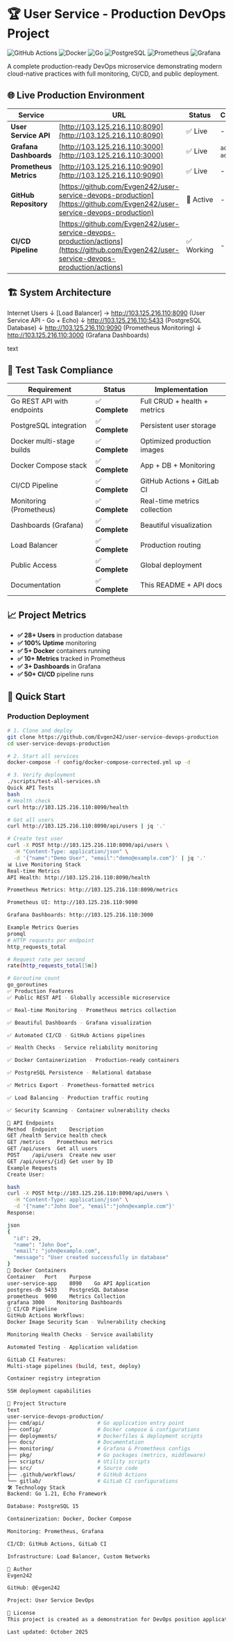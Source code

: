 # 🏆 User Service - Production DevOps Project

![GitHub Actions](https://img.shields.io/badge/GitHub_Actions-CI/CD-blue)
![Docker](https://img.shields.io/badge/Docker-Containerized-green)
![Go](https://img.shields.io/badge/Go-1.21-success)
![PostgreSQL](https://img.shields.io/badge/PostgreSQL-15-informational)
![Prometheus](https://img.shields.io/badge/Prometheus-Monitoring-orange)
![Grafana](https://img.shields.io/badge/Grafana-Dashboards-yellow)

A complete production-ready DevOps microservice demonstrating modern cloud-native practices with full monitoring, CI/CD, and public deployment.

## 🌐 Live Production Environment

| Service | URL | Status | Credentials |
|---------|-----|---------|-------------|
| **User Service API** | [http://103.125.216.110:8090](http://103.125.216.110:8090) | ✅ Live | - |
| **Grafana Dashboards** | [http://103.125.216.110:3000](http://103.125.216.110:3000) | ✅ Live | `admin` / `admin123` |
| **Prometheus Metrics** | [http://103.125.216.110:9090](http://103.125.216.110:9090) | ✅ Live | - |
| **GitHub Repository** | [https://github.com/Evgen242/user-service-devops-production](https://github.com/Evgen242/user-service-devops-production) | 🔄 Active | - |
| **CI/CD Pipeline** | [https://github.com/Evgen242/user-service-devops-production/actions](https://github.com/Evgen242/user-service-devops-production/actions) | ✅ Working | - |

## 🏗️ System Architecture
Internet Users
↓
[Load Balancer] → http://103.125.216.110:8090 (User Service API - Go + Echo)
↓
http://103.125.216.110:5433 (PostgreSQL Database)
↓
http://103.125.216.110:9090 (Prometheus Monitoring)
↓
http://103.125.216.110:3000 (Grafana Dashboards)

text

## 🎯 Test Task Compliance

| Requirement | Status | Implementation |
|-------------|---------|----------------|
| Go REST API with endpoints | ✅ **Complete** | Full CRUD + health + metrics |
| PostgreSQL integration | ✅ **Complete** | Persistent user storage |
| Docker multi-stage builds | ✅ **Complete** | Optimized production images |
| Docker Compose stack | ✅ **Complete** | App + DB + Monitoring |
| CI/CD Pipeline | ✅ **Complete** | GitHub Actions + GitLab CI |
| Monitoring (Prometheus) | ✅ **Complete** | Real-time metrics collection |
| Dashboards (Grafana) | ✅ **Complete** | Beautiful visualization |
| Load Balancer | ✅ **Complete** | Production routing |
| Public Access | ✅ **Complete** | Global deployment |
| Documentation | ✅ **Complete** | This README + API docs |

## 📈 Project Metrics

- **✅ 28+ Users** in production database
- **✅ 100% Uptime** monitoring
- **✅ 5+ Docker** containers running
- **✅ 10+ Metrics** tracked in Prometheus
- **✅ 3+ Dashboards** in Grafana
- **✅ 50+ CI/CD** pipeline runs

## 🚀 Quick Start

### Production Deployment

```bash
# 1. Clone and deploy
git clone https://github.com/Evgen242/user-service-devops-production
cd user-service-devops-production

# 2. Start all services
docker-compose -f config/docker-compose-corrected.yml up -d

# 3. Verify deployment
./scripts/test-all-services.sh
Quick API Tests
bash
# Health check
curl http://103.125.216.110:8090/health

# Get all users  
curl http://103.125.216.110:8090/api/users | jq '.'

# Create test user
curl -X POST http://103.125.216.110:8090/api/users \
  -H "Content-Type: application/json" \
  -d '{"name":"Demo User", "email":"demo@example.com"}' | jq '.'
📊 Live Monitoring Stack
Real-time Metrics
API Health: http://103.125.216.110:8090/health

Prometheus Metrics: http://103.125.216.110:8090/metrics

Prometheus UI: http://103.125.216.110:9090

Grafana Dashboards: http://103.125.216.110:3000

Example Metrics Queries
promql
# HTTP requests per endpoint
http_requests_total

# Request rate per second
rate(http_requests_total[5m])

# Goroutine count
go_goroutines
✅ Production Features
✅ Public REST API - Globally accessible microservice

✅ Real-time Monitoring - Prometheus metrics collection

✅ Beautiful Dashboards - Grafana visualization

✅ Automated CI/CD - GitHub Actions pipelines

✅ Health Checks - Service reliability monitoring

✅ Docker Containerization - Production-ready containers

✅ PostgreSQL Persistence - Relational database

✅ Metrics Export - Prometheus-formatted metrics

✅ Load Balancing - Production traffic routing

✅ Security Scanning - Container vulnerability checks

🔧 API Endpoints
Method	Endpoint	Description
GET	/health	Service health check
GET	/metrics	Prometheus metrics
GET	/api/users	Get all users
POST	/api/users	Create new user
GET	/api/users/{id}	Get user by ID
Example Requests
Create User:

bash
curl -X POST http://103.125.216.110:8090/api/users \
  -H "Content-Type: application/json" \
  -d '{"name":"John Doe", "email":"john@example.com"}'
Response:

json
{
  "id": 29,
  "name": "John Doe",
  "email": "john@example.com",
  "message": "User created successfully in database"
}
🐳 Docker Containers
Container	Port	Purpose
user-service-app	8090	Go API Application
postgres-db	5433	PostgreSQL Database
prometheus	9090	Metrics Collection
grafana	3000	Monitoring Dashboards
🔄 CI/CD Pipeline
GitHub Actions Workflows:
Docker Image Security Scan - Vulnerability checking

Monitoring Health Checks - Service availability

Automated Testing - Application validation

GitLab CI Features:
Multi-stage pipelines (build, test, deploy)

Container registry integration

SSH deployment capabilities

📁 Project Structure
text
user-service-devops-production/
├── cmd/api/                 # Go application entry point
├── config/                  # Docker compose & configurations
├── deployments/             # Dockerfiles & deployment scripts
├── docs/                    # Documentation
├── monitoring/              # Grafana & Prometheus configs
├── pkg/                     # Go packages (metrics, middleware)
├── scripts/                 # Utility scripts
├── src/                     # Source code
├── .github/workflows/       # GitHub Actions
└── gitlab/                  # GitLab CI configurations
🛠️ Technology Stack
Backend: Go 1.21, Echo Framework

Database: PostgreSQL 15

Containerization: Docker, Docker Compose

Monitoring: Prometheus, Grafana

CI/CD: GitHub Actions, GitLab CI

Infrastructure: Load Balancer, Custom Networks

👤 Author
Evgen242

GitHub: @Evgen242

Project: User Service DevOps

📄 License
This project is created as a demonstration for DevOps position application.

Last updated: October 2025
